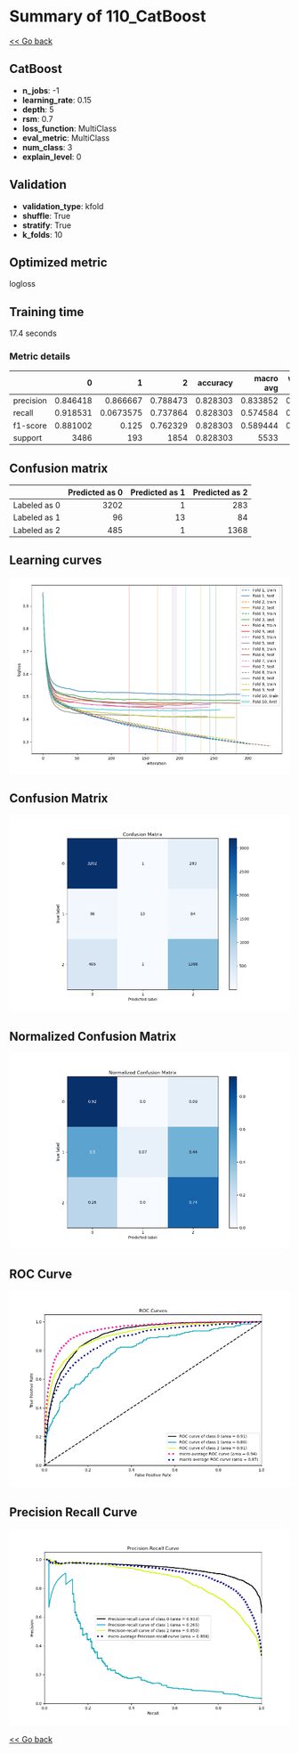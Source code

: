 # Summary of 110_CatBoost

[<< Go back](../README.md)


## CatBoost
- **n_jobs**: -1
- **learning_rate**: 0.15
- **depth**: 5
- **rsm**: 0.7
- **loss_function**: MultiClass
- **eval_metric**: MultiClass
- **num_class**: 3
- **explain_level**: 0

## Validation
 - **validation_type**: kfold
 - **shuffle**: True
 - **stratify**: True
 - **k_folds**: 10

## Optimized metric
logloss

## Training time

17.4 seconds

### Metric details
|           |           0 |           1 |           2 |   accuracy |   macro avg |   weighted avg |   logloss |
|:----------|------------:|------------:|------------:|-----------:|------------:|---------------:|----------:|
| precision |    0.846418 |   0.866667  |    0.788473 |   0.828303 |    0.833852 |       0.827708 |  0.454402 |
| recall    |    0.918531 |   0.0673575 |    0.737864 |   0.828303 |    0.574584 |       0.828303 |  0.454402 |
| f1-score  |    0.881002 |   0.125     |    0.762329 |   0.828303 |    0.589444 |       0.814866 |  0.454402 |
| support   | 3486        | 193         | 1854        |   0.828303 | 5533        |    5533        |  0.454402 |


## Confusion matrix
|              |   Predicted as 0 |   Predicted as 1 |   Predicted as 2 |
|:-------------|-----------------:|-----------------:|-----------------:|
| Labeled as 0 |             3202 |                1 |              283 |
| Labeled as 1 |               96 |               13 |               84 |
| Labeled as 2 |              485 |                1 |             1368 |

## Learning curves
![Learning curves](learning_curves.png)
## Confusion Matrix

![Confusion Matrix](confusion_matrix.png)


## Normalized Confusion Matrix

![Normalized Confusion Matrix](confusion_matrix_normalized.png)


## ROC Curve

![ROC Curve](roc_curve.png)


## Precision Recall Curve

![Precision Recall Curve](precision_recall_curve.png)



[<< Go back](../README.md)
